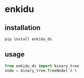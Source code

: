 # enkidu

## installation

`pip install enkidu_ds`


## usage

```python
from enkidu_ds import binary_tree
node = binary_tree.TreeNode('A')
```
